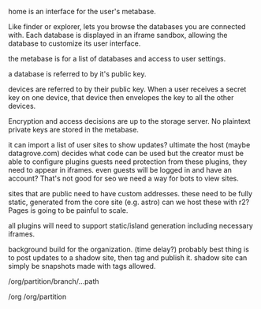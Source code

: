 
home is an interface for the user's metabase.

Like finder or explorer, lets you browse the databases you are connected with. Each database is displayed in an iframe sandbox, allowing the database to customize its user interface.


the metabase is for a list of databases and access to user settings.

a database is referred to by it's public key.

devices are referred to by their public key. When a user receives a secret key on one device, that device then envelopes the key to all the other devices. 

Encryption and access decisions are up to the storage server. No plaintext private keys are stored in the metabase. 

 it can import a list of user sites to show updates?
 ultimate the host (maybe datagrove.com) decides what code can be used
 but the creator must be able to configure plugins
 guests need protection from these plugins, they need to appear in iframes.
 even guests will be logged in and have an account? That's not good for seo
 we need a way for bots to view sites.

sites that are public need to have custom addresses.
these need to be fully static, generated from the core site (e.g. astro)
can we host these with r2? Pages is going to be painful to scale.

all plugins will need to support static/island generation including necessary iframes.

background build for the organization. (time delay?)
probably best thing is to post updates to a shadow site, then tag and publish it.
shadow site can simply be snapshots made with tags allowed.


/org/partition/branch/...path

/org 
/org/partition





